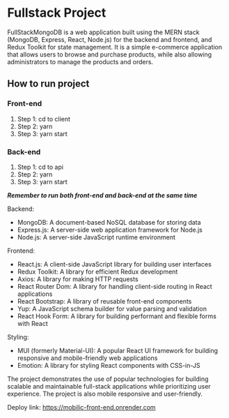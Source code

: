 # Fullstack Project
FullStackMongoDB is a web application built using the MERN stack (MongoDB, Express, React, Node.js) for the backend and frontend, and Redux Toolkit for state management. It is a simple e-commerce application that allows users to browse and purchase products, while also allowing administrators to manage the products and orders.

## How to run project

### Front-end

1. Step 1: cd to client
2. Step 2: yarn
3. Step 3: yarn start

### Back-end

1. Step 1: cd to api
2. Step 2: yarn
3. Step 3: yarn start

**_Remember to run both front-end and back-end at the same time_**

Backend:

<ul>
  <li>MongoDB: A document-based NoSQL database for storing data</li>
  <li>Express.js: A server-side web application framework for Node.js</li>
  <li>Node.js: A server-side JavaScript runtime environment</li>
</ul>
Frontend:

<ul>
  <li>React.js: A client-side JavaScript library for building user interfaces</li>
  <li>Redux Toolkit: A library for efficient Redux development</li>
  <li>Axios: A library for making HTTP requests</li>
  <li>React Router Dom: A library for handling client-side routing in React applications</li>
  <li>React Bootstrap: A library of reusable front-end components</li>
  <li>Yup: A JavaScript schema builder for value parsing and validation</li>
  <li>React Hook Form: A library for building performant and flexible forms with React</li>
</ul>
Styling:

<ul>
  <li>MUI (formerly Material-UI): A popular React UI framework for building responsive and mobile-friendly web applications</li>
  <li>Emotion: A library for styling React components with CSS-in-JS</li>
</ul>
The project demonstrates the use of popular technologies for building scalable and maintainable full-stack applications while prioritizing user experience. The project is also mobile responsive and user-friendly.

Deploy link: https://mobilic-front-end.onrender.com
